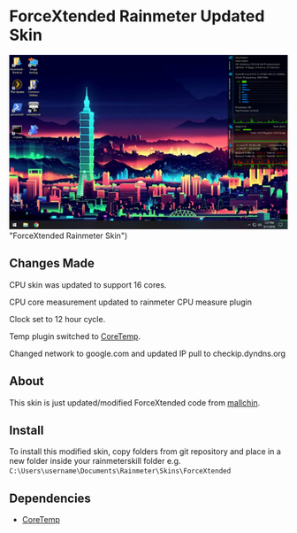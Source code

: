 # ForceXtended Rainmeter Updated Skin

![ForceXtended Rainmeter Skin](https://github.com/SCUR0/ForceXtended/raw/master/preview.png) "ForceXtended Rainmeter Skin")

## Changes Made

CPU skin was updated to support 16 cores.

CPU core measurement updated to rainmeter CPU measure plugin

Clock set to 12 hour cycle.

Temp plugin switched to [CoreTemp](http://www.alcpu.com/CoreTemp/).

Changed network to google.com and updated IP pull to checkip.dyndns.org


## About

This skin is just updated/modified ForceXtended code from [mallchin](https://github.com/mallchin/ForceXtended).

## Install

To install this modified skin, copy folders from git repository and place in a new folder inside your rainmeterskill folder e.g. `C:\Users\username\Documents\Rainmeter\Skins\ForceXtended`

## Dependencies

  * [CoreTemp](http://www.alcpu.com/CoreTemp/)
